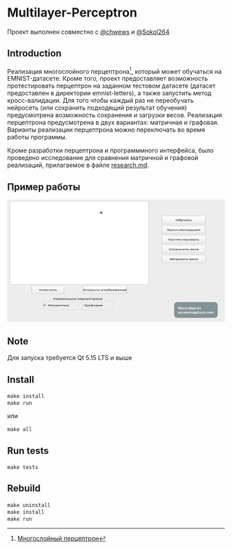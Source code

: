 # Multilayer-Perceptron
Проект выполнен совместно с [@chwews](https://github.com/chwews) и [@Sokol264](https://github.com/Sokol264)
## Introduction
Реализация многослойного перцептрона[^1], который может обучаться на EMNIST-датасете. Кроме того, проект предоставляет возможность протестировать перцептрон на заданном тестовом датасете (датасет предоставлен в директории emnist-letters), а также запустить метод кросс-валидации. Для того чтобы каждый раз не переобучать нейросеть (или сохранить подходящий результат обучения) предусмотрена возможность сохранения и загрузки весов. Реализация перцептрона предусмотрена в двух вариантах: матричная и графовая. Варианты реализации перцептрона можно переключать во время работы программы.

Кроме разработки перцептрона и программмного интерфейса, было проведено исследование для сравнения матричной и графовой реализаций, прилагаемое в файле  [research.md](./research.md).

## Пример работы
![](https://github.com/roshik14/Multilayer-Perceptron/blob/main/preview.gif)

## Note
Для запуска требуется Qt 5.15 LTS и выше

## Install
```
make install
make run
```

или

```
make all
```

## Run tests
```
make tests
```

## Rebuild

```
make uninstall
make install
make run
```


[^1]: [Многослойный перцептрон](https://ru.wikipedia.org/wiki/%D0%9C%D0%BD%D0%BE%D0%B3%D0%BE%D1%81%D0%BB%D0%BE%D0%B9%D0%BD%D1%8B%D0%B9_%D0%BF%D0%B5%D1%80%D1%86%D0%B5%D0%BF%D1%82%D1%80%D0%BE%D0%BD_%D0%A0%D1%83%D0%BC%D0%B5%D0%BB%D1%8C%D1%85%D0%B0%D1%80%D1%82%D0%B0)

